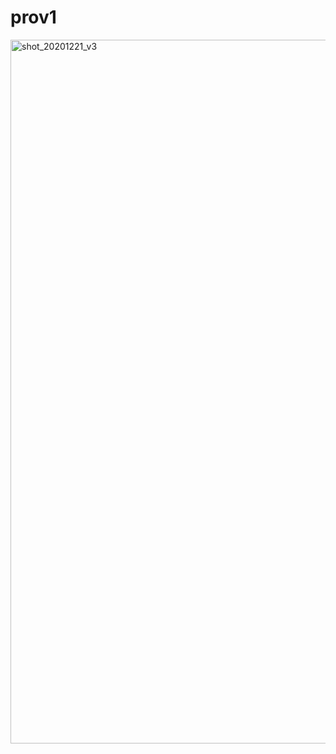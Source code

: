# prov1

<img width="1126" alt="shot_20201221_v3" src="https://user-images.githubusercontent.com/62828568/102747132-0191e180-43a3-11eb-8a1c-b2fd36e3c9bc.png">